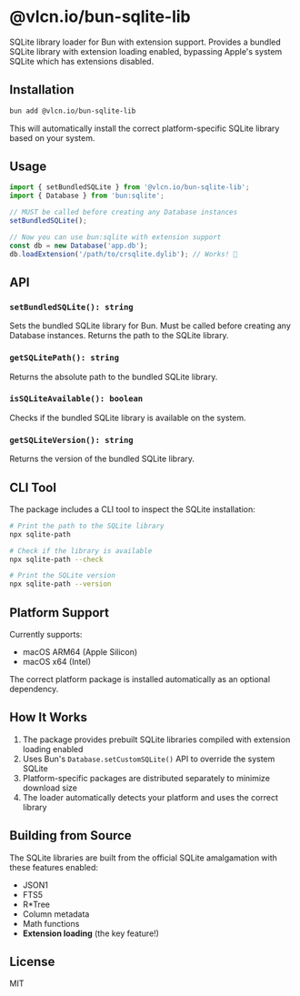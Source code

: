 # @vlcn.io/bun-sqlite-lib

SQLite library loader for Bun with extension support. Provides a bundled SQLite library with extension loading enabled, bypassing Apple's system SQLite which has extensions disabled.

## Installation

```bash
bun add @vlcn.io/bun-sqlite-lib
```

This will automatically install the correct platform-specific SQLite library based on your system.

## Usage

```typescript
import { setBundledSQLite } from '@vlcn.io/bun-sqlite-lib';
import { Database } from 'bun:sqlite';

// MUST be called before creating any Database instances
setBundledSQLite();

// Now you can use bun:sqlite with extension support
const db = new Database('app.db');
db.loadExtension('/path/to/crsqlite.dylib'); // Works! 🎉
```

## API

### `setBundledSQLite(): string`
Sets the bundled SQLite library for Bun. Must be called before creating any Database instances.
Returns the path to the SQLite library.

### `getSQLitePath(): string`
Returns the absolute path to the bundled SQLite library.

### `isSQLiteAvailable(): boolean`
Checks if the bundled SQLite library is available on the system.

### `getSQLiteVersion(): string`
Returns the version of the bundled SQLite library.

## CLI Tool

The package includes a CLI tool to inspect the SQLite installation:

```bash
# Print the path to the SQLite library
npx sqlite-path

# Check if the library is available
npx sqlite-path --check

# Print the SQLite version
npx sqlite-path --version
```

## Platform Support

Currently supports:
- macOS ARM64 (Apple Silicon)
- macOS x64 (Intel)

The correct platform package is installed automatically as an optional dependency.

## How It Works

1. The package provides prebuilt SQLite libraries compiled with extension loading enabled
2. Uses Bun's `Database.setCustomSQLite()` API to override the system SQLite
3. Platform-specific packages are distributed separately to minimize download size
4. The loader automatically detects your platform and uses the correct library

## Building from Source

The SQLite libraries are built from the official SQLite amalgamation with these features enabled:
- JSON1
- FTS5
- R*Tree
- Column metadata
- Math functions
- **Extension loading** (the key feature!)

## License

MIT